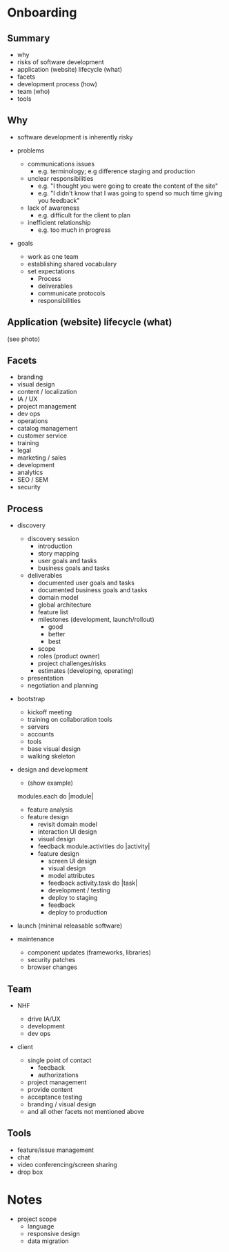 # Onboarding

## Summary

- why
- risks of software development
- application (website) lifecycle (what)
- facets
- development process (how)
- team (who)
- tools

## Why

- software development is inherently risky

- problems
  - communications issues
    - e.g. terminology; e.g difference staging and production
  - unclear responsibilities
    - e.g. "I thought you were going to create the content of the site"
    - e.g. "I didn't know that I was going to spend so much time giving you feedback"
  - lack of awareness
    - e.g. difficult for the client to plan
  - inefficient relationship
    - e.g. too much in progress

- goals
  - work as one team
  - establishing shared vocabulary
  - set expectations
    - Process
    - deliverables
    - communicate protocols
    - responsibilities

## Application (website) lifecycle (what)

(see photo)

## Facets

- branding
- visual design
- content / localization
- IA / UX
- project management
- dev ops
- operations
- catalog management
- customer service
- training
- legal
- marketing / sales
- development
- analytics
- SEO / SEM
- security

## Process

- discovery
  - discovery session
    - introduction
    - story mapping
    - user goals and tasks
    - business goals and tasks
  - deliverables
    - documented user goals and tasks
    - documented business goals and tasks
    - domain model
    - global architecture
    - feature list
    - milestones (development, launch/rollout)
      - good
      - better
      - best
    - scope
    - roles (product owner)
    - project challenges/risks
    - estimates (developing, operating)
  - presentation
  - negotiation and planning

- bootstrap
  - kickoff meeting
  - training on collaboration tools
  - servers
  - accounts
  - tools
  - base visual design  
  - walking skeleton

- design and development
  - (show example)

  modules.each do |module|
    - feature analysis
    - feature design
      - revisit domain model
      - interaction UI design
      - visual design
      - feedback
    module.activities do |activity|
      - feature design
        - screen UI design
        - visual design
        - model attributes
        - feedback
      activity.task do |task|
        - development / testing
        - deploy to staging
        - feedback
        - deploy to production

- launch (minimal releasable software)

- maintenance
  - component updates (frameworks, libraries)
  - security patches
  - browser changes

## Team

- NHF
  - drive IA/UX
  - development
  - dev ops

- client
  - single point of contact
    - feedback
    - authorizations
  - project management
  - provide content
  - acceptance testing
  - branding / visual design
  - and all other facets not mentioned above

## Tools

- feature/issue management
- chat
- video conferencing/screen sharing
- drop box

# Notes


- project scope
  - language
  - responsive design
  - data migration
